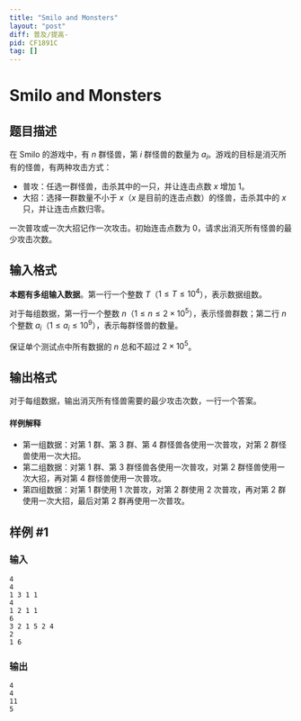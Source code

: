 ```yaml
---
title: "Smilo and Monsters"
layout: "post"
diff: 普及/提高-
pid: CF1891C
tag: []
---
```


# Smilo and Monsters

## 题目描述

在 Smilo 的游戏中，有 $n$ 群怪兽，第 $i$ 群怪兽的数量为 $a_i$。游戏的目标是消灭所有的怪兽，有两种攻击方式：

- 普攻：任选一群怪兽，击杀其中的一只，并让连击点数 $x$ 增加 $1$。
- 大招：选择一群数量不小于 $x$（$x$ 是目前的连击点数）的怪兽，击杀其中的 $x$ 只，并让连击点数归零。

一次普攻或一次大招记作一次攻击。初始连击点数为 $0$，请求出消灭所有怪兽的最少攻击次数。

## 输入格式

**本题有多组输入数据**。第一行一个整数 $T$（$1 \leq T \leq 10^4$），表示数据组数。

对于每组数据，第一行一个整数 $n$（$1 \leq n \leq 2 \times 10^5$），表示怪兽群数；第二行 $n$ 个整数 $a_i$（$1 \leq a_i \leq 10^9$），表示每群怪兽的数量。

保证单个测试点中所有数据的 $n$ 总和不超过 $2 \times 10^5$。

## 输出格式

对于每组数据，输出消灭所有怪兽需要的最少攻击次数，一行一个答案。

#### 样例解释

- 第一组数据：对第 $1$ 群、第 $3$ 群、第 $4$ 群怪兽各使用一次普攻，对第 $2$ 群怪兽使用一次大招。
- 第二组数据：对第 $1$ 群、第 $3$ 群怪兽各使用一次普攻，对第 $2$ 群怪兽使用一次大招，再对第 $4$ 群怪兽使用一次普攻。
- 第四组数据：对第 $1$ 群使用 $1$ 次普攻，对第 $2$ 群使用 $2$ 次普攻，再对第 $2$ 群使用一次大招，最后对第 $2$ 群再使用一次普攻。

## 样例 #1

### 输入

```
4
4
1 3 1 1
4
1 2 1 1
6
3 2 1 5 2 4
2
1 6
```

### 输出

```
4
4
11
5
```

